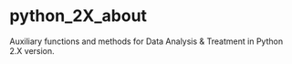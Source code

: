 # python_2X_about
Auxiliary functions and methods for Data Analysis &amp; Treatment in Python 2.X version.
